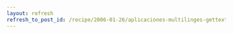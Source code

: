 ```yaml
---
layout: refresh
refresh_to_post_id: /recipe/2006-01-26/aplicaciones-multilinges-gettext.html
---
```


